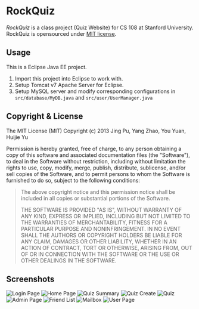 RockQuiz
========

_RockQuiz_ is a class project (Quiz Website) for CS 108 at Stanford University.
RockQuiz is opensourced under [MIT license](http://opensource.org/licenses/mit-license.php).

Usage
-----
This is a Eclipse Java EE project. 

1.	Import this project into Eclipse to work with.
2.	Setup Tomcat v7 Apache Server for Eclipse.
3.	Setup MySQL server and modify corresponding configurations in `src/database/MyDB.java`
	and `src/user/UserManager.java`

Copyright & License
-------------------
The MIT License (MIT)
Copyright (c) 2013 Jing Pu, Yang Zhao, You Yuan, Huijie Yu 

Permission is hereby granted, free of charge, to any person obtaining a copy
of this software and associated documentation files (the "Software"), to 
deal in the Software without restriction, including without limitation the
rights to use, copy, modify, merge, publish, distribute, sublicense, and/or 
sell copies of the Software, and to permit persons to whom the Software is 
furnished to do so, subject to the following conditions:

> The above copyright notice and this permission notice shall be included in 
> all copies or substantial portions of the Software.
>
> THE SOFTWARE IS PROVIDED "AS IS", WITHOUT WARRANTY OF ANY KIND, EXPRESS OR 
> IMPLIED, INCLUDING BUT NOT LIMITED TO THE WARRANTIES OF MERCHANTABILITY, 
> FITNESS FOR A PARTICULAR PURPOSE AND NONINFRINGEMENT. IN NO EVENT SHALL THE 
> AUTHORS OR COPYRIGHT HOLDERS BE LIABLE FOR ANY CLAIM, DAMAGES OR OTHER 
> LIABILITY, WHETHER IN AN ACTION OF CONTRACT, TORT OR OTHERWISE, ARISING FROM, 
> OUT OF OR IN CONNECTION WITH THE SOFTWARE OR THE USE OR OTHER DEALINGS IN 
> THE SOFTWARE.


Screenshots
-----------
![Login Page](screenshots/login.png "Login Page")
![Home Page](screenshots/home.png "Home Page")
![Quiz Summary](screenshots/quiz_summary.png "Quiz Summary")
![Quiz Create](screenshots/quiz_create.png "Quiz Create")
![Quiz](screenshots/quiz.png "Quiz")
![Admin Page](screenshots/admin.png "Admin Page")
![Friend List](screenshots/friends.png "Friend List")
![Mailbox](screenshots/mailbox.png "Mailbox")
![User Page](screenshots/page.png "User Page")